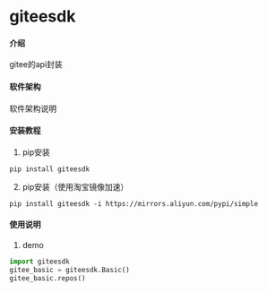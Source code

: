 # giteesdk

#### 介绍
gitee的api封装

#### 软件架构
软件架构说明


#### 安装教程

1.  pip安装
```shell script
pip install giteesdk
```
2.  pip安装（使用淘宝镜像加速）
```shell script
pip install giteesdk -i https://mirrors.aliyun.com/pypi/simple
```

#### 使用说明

1.  demo
```python
import giteesdk
gitee_basic = giteesdk.Basic()
gitee_basic.repos()
```